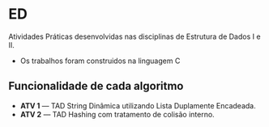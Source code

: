 # ED
Atividades Práticas desenvolvidas nas disciplinas de Estrutura de Dados I e II.
<br>
- Os trabalhos foram construidos na linguagem C

## Funcionalidade de cada algoritmo 

- **ATV 1** — TAD String Dinâmica utilizando Lista Duplamente Encadeada.
- **ATV 2** — TAD Hashing com tratamento de colisão interno.
